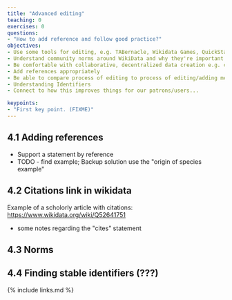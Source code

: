 ```yaml
---
title: "Advanced editing"
teaching: 0
exercises: 0
questions:
- "How to add reference and follow good practice?"
objectives:
- Use some tools for editing, e.g. TABernacle, Wikidata Games, QuickStatements, Source MetaData or Author Disambiguator/Author resolver
- Understand community norms around WikiData and why they're important
- Be comfortable with collaborative, decentralized data creation e.g. carpentry participants should be able to identify gaps in Wikidata that could be filled not just by the participants themselves (and at the event) but by their community more broadly, or specific actors within it
- Add references appropriately
- Be able to compare process of editing to process of editing/adding metadata in existing library information systems (ILS, IR)...?
- Understanding Identifiers
- Connect to how this improves things for our patrons/users... 

keypoints:
- "First key point. (FIXME)"
---
```


## 4.1 Adding references

- Support a statement by reference
- TODO - find example; Backup solution use the "origin of species example"

## 4.2 Citations link in wikidata
        
Example of a scholorly article with citations: https://www.wikidata.org/wiki/Q52641751

- some notes regarding the "cites" statement 

## 4.3 Norms

## 4.4 Finding stable identifiers (???)

{% include links.md %}
